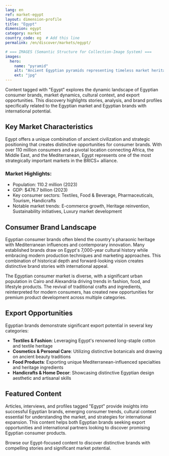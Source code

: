 ```yaml
---
lang: en
ref: market-egypt
layout: dimension-profile
title: "Egypt"
dimension: egypt
category: market
country_code: eg  # Add this line
permalink: /en/discover/markets/egypt/

# === IMAGES (Semantic Structure for Collection-Image System) ===
images:
  hero:
    name: "pyramid"
    alt: "Ancient Egyptian pyramids representing timeless market heritage and cultural depth"
    ext: "jpg"
---
```


Content tagged with "Egypt" explores the dynamic landscape of Egyptian consumer brands, market dynamics, cultural context, and export opportunities. This discovery highlights stories, analysis, and brand profiles specifically related to the Egyptian market and Egyptian brands with international potential.

## Key Market Characteristics

Egypt offers a unique combination of ancient civilization and strategic positioning that creates distinctive opportunities for consumer brands. With over 110 million consumers and a pivotal location connecting Africa, the Middle East, and the Mediterranean, Egypt represents one of the most strategically important markets in the BRICS+ alliance.

### Market Highlights:
- Population: 110.2 million (2023)
- GDP: $476.7 billion (2023)
- Key consumer sectors: Textiles, Food & Beverage, Pharmaceuticals, Tourism, Handicrafts
- Notable market trends: E-commerce growth, Heritage reinvention, Sustainability initiatives, Luxury market development

## Consumer Brand Landscape

Egyptian consumer brands often blend the country's pharaonic heritage with Mediterranean influences and contemporary innovation. Many established brands draw on Egypt's 7,000-year cultural history while embracing modern production techniques and marketing approaches. This combination of historical depth and forward-looking vision creates distinctive brand stories with international appeal.

The Egyptian consumer market is diverse, with a significant urban population in Cairo and Alexandria driving trends in fashion, food, and lifestyle products. The revival of traditional crafts and ingredients, reinterpreted for modern consumers, has created new opportunities for premium product development across multiple categories.

## Export Opportunities

Egyptian brands demonstrate significant export potential in several key categories:

- **Textiles & Fashion**: Leveraging Egypt's renowned long-staple cotton and textile heritage
- **Cosmetics & Personal Care**: Utilizing distinctive botanicals and drawing on ancient beauty traditions
- **Food Products**: Exporting unique Mediterranean-influenced specialties and heritage ingredients
- **Handicrafts & Home Decor**: Showcasing distinctive Egyptian design aesthetic and artisanal skills

## Featured Content

Articles, interviews, and profiles tagged "Egypt" provide insights into successful Egyptian brands, emerging consumer trends, cultural context essential for understanding the market, and strategies for international expansion. This content helps both Egyptian brands seeking export opportunities and international partners looking to discover promising Egyptian consumer products.

Browse our Egypt-focused content to discover distinctive brands with compelling stories and significant market potential.